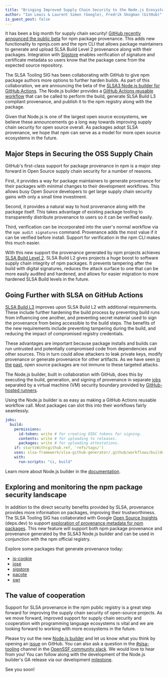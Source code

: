 ```yaml
---
title: "Bringing Improved Supply Chain Security to the Node.js Ecosystem"
author: "Ian Lewis & Laurent Simon (Google), Fredrik Skogman (GitHub)"
is_guest_post: false
---
```


It has been a big month for supply chain security!
[GitHub recently announced the public beta](https://github.blog/2023-04-19-introducing-npm-package-provenance/)
for npm package provenance. This adds new functionality to npmjs.com and the npm
CLI that allows package maintainers to generate and upload SLSA Build Level 2
provenance along with their packages. Integration with
[Sigstore](https://www.sigstore.dev/) enables verification of signature and
certificate metadata so users know that the package came from the expected
source repository.

The SLSA Tooling SIG has been collaborating with GitHub to give npm package
authors more options to further harden builds. As part of this collaboration, we
are announcing the beta of the
[SLSA3 Node.js builder for GitHub Actions](https://github.com/slsa-framework/slsa-github-generator/tree/main/internal/builders/nodejs).
The Node.js builder provides a
[GitHub Actions reusable workflow](https://docs.github.com/en/actions/using-workflows/reusing-workflows)
that can be called to perform the build, generate SLSA Build L3 compliant
provenance, and publish it to the npm registry along with the package.

Given that Node.js is one of the largest open source ecosystems, we believe
these announcements go a long way towards improving supply chain security for
open source overall. As packages adopt SLSA provenance, we hope that npm can
serve as a model for more open source ecosystems in the future.

## Major Steps in Securing the OSS Supply Chain

GitHub's first-class support for package provenance in npm is a major step
forward in Open Source supply chain security for a number of reasons.

First, it provides a way for package maintainers to generate provenance for
their packages with minimal changes to their development workflows. This allows
busy Open Source developers to get large supply chain security gains with only a
small time investment.

Second, it provides a natural way to host provenance along with the package
itself. This takes advantage of existing package tooling to transparently
distribute provenance to users so it can be verified easily.

Third, verification can be incorporated into the user's normal workflow via the
`npm audit signatures` command. Provenance adds the most value if it can be
verified before install. Support for verification in the npm CLI makes this much
easier.

With this new support the provenance generated by npm projects achieves
[SLSA Build Level 2](/spec/v1.0/levels#build-l2). SLSA Build L2
gives projects a huge boost to software supply chain integrity of npm packages.
It prevents tampering after the build with digital signatures, reduces the
attack surface to one that can be more easily audited and hardened, and allows
for easier migration to more hardened SLSA Build levels in the future.

## Going Further with SLSA on GitHub Actions

[SLSA Build L3](/spec/v1.0/levels#build-l3-hardened-builds)
improves upon SLSA Build L2 with additional requirements. These include further
hardening the build process by preventing build runs from influencing one
another, and preventing secret material used to sign the provenance from being
accessible to the build steps. The benefits of the new requirements include
preventing tampering during the build, and reducing the impact of compromised
registry credentials.

These advantages are important because package installs and builds can run
untrusted and potentially compromised code from dependencies and other sources.
This in turn could allow attackers to leak private keys, modify provenance or
generate provenance for other artifacts. As we have seen
[in](https://github.com/advisories/GHSA-pjwm-rvh2-c87w)
[the](https://github.com/advisories/GHSA-73qr-pfmq-6rp8)
[past](https://github.com/advisories/GHSA-g2q5-5433-rhrf), open source packages
are not immune to these targeted attacks.

The Node.js builder, built in collaboration with GitHub, does this by executing
the build, generation, and signing of provenance in separate
[jobs](https://docs.github.com/en/actions/using-jobs/using-jobs-in-a-workflow)
separated by a virtual machine (VM) security boundary provided by
[GitHub-hosted runners](https://docs.github.com/en/actions/using-github-hosted-runners/about-github-hosted-runners).

Using the Node.js builder is as easy as making a GitHub Actions
reusable workflow call. Most packages can slot this into their workflows fairly
seamlessly.

```yaml
jobs:
  build:
    permissions:
      id-token: write # for creating OIDC tokens for signing.
      contents: write # for uploading to releases.
      packages: write # for uploading attestations.
    if: startsWith(github.ref, 'refs/tags/')
    uses: slsa-framework/slsa-github-generator/.github/workflows/builder_nodejs_slsa3.yml@v1.6.0
    with:
      run-scripts: "ci, build"
```

Learn more about Node.js builder in the
[documentation](https://github.com/slsa-framework/slsa-github-generator/tree/main/internal/builders/nodejs).

## Exploring and monitoring the npm package security landscape

In addition to the direct security benefits provided by SLSA, provenance
provides more information on packages, improving their trustworthiness. The SLSA
Tooling SIG has collaborated with Google
[Open Source Insights](https://deps.dev/) (deps.dev) to support
[exploration of provenance metadata for npm packages](https://blog.deps.dev/npm-provenance/).
This new feature will support both npm package provenance and provenance
generated by the SLSA3 Node.js builder and can be used in conjunction with the
npm official registry.

Explore some packages that generate provenance today:

-   [js-cookie](https://deps.dev/npm/js-cookie)
-   [jose](https://deps.dev/npm/jose)
-   [sigstore](https://deps.dev/npm/sigstore)
-   [pacote](https://deps.dev/npm/pacote)
-   [swr](https://deps.dev/npm/swr)

## The value of cooperation

Support for SLSA provenance in the npm public registry is a great step forward
for improving the supply chain security of open-source projects. As we move
forward, improved support for supply chain security and cooperation with
programming language ecosystems is vital and we are looking forward to working
with more ecosystems in the future.

Please try out the new
[Node.js builder](https://github.com/slsa-framework/slsa-github-generator/tree/main/internal/builders/nodejs)
and let us know what you think by opening an
[issue](https://github.com/slsa-framework/slsa-github-generator/issues) on
GitHub. You can also ask a question in the
[#slsa-tooling](https://openssf.slack.com/archives/C03PDLFET5W) channel in the
[OpenSSF community slack](https://slack.openssf.org/). We would love to hear
from you! You can follow along with the development of the Node.js builder's GA
release via our development
[milestone](https://github.com/slsa-framework/slsa-github-generator/milestone/17).

See you soon!
